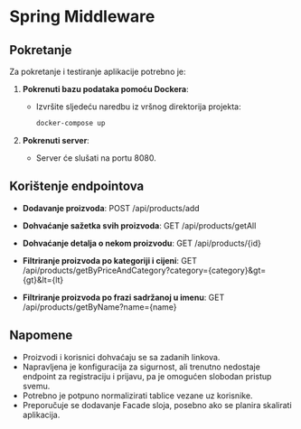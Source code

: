 # Spring Middleware

## Pokretanje

Za pokretanje i testiranje aplikacije potrebno je:

1. **Pokrenuti bazu podataka pomoću Dockera**:
   - Izvršite sljedeću naredbu iz vršnog direktorija projekta:
     ```sh
     docker-compose up
     ```

2. **Pokrenuti server**:
   - Server će slušati na portu 8080.

## Korištenje endpointova

- **Dodavanje proizvoda**:
POST /api/products/add


- **Dohvaćanje sažetka svih proizvoda**:
GET /api/products/getAll


- **Dohvaćanje detalja o nekom proizvodu**:
GET /api/products/{id}


- **Filtriranje proizvoda po kategoriji i cijeni**:
GET /api/products/getByPriceAndCategory?category={category}&gt={gt}&lt={lt}


- **Filtriranje proizvoda po frazi sadržanoj u imenu**:
GET /api/products/getByName?name={name}


## Napomene

- Proizvodi i korisnici dohvaćaju se sa zadanih linkova.
- Napravljena je konfiguracija za sigurnost, ali trenutno nedostaje endpoint za registraciju i prijavu, pa je omogućen slobodan pristup svemu.
- Potrebno je potpuno normalizirati tablice vezane uz korisnike.
- Preporučuje se dodavanje Facade sloja, posebno ako se planira skalirati aplikacija.
